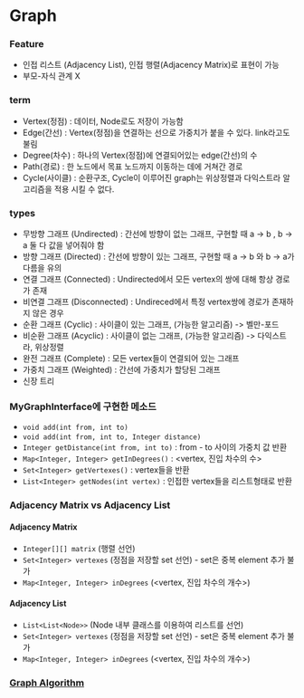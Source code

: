 # Graph
### Feature
- 인접 리스트 (Adjacency List), 인접 행렬(Adjacency Matrix)로 표현이 가능
- 부모-자식 관계 X
### term
- Vertex(정점) : 데이터, Node로도 저장이 가능함
- Edge(간선) : Vertex(정점)을 연결하는 선으로 가중치가 붙을 수 있다. link라고도 불림
- Degree(차수) : 하나의 Vertex(정점)에 연결되어있는 edge(간선)의 수
- Path(경로) : 한 노드에서 목표 노드까지 이동하는 데에 거쳐간 경로
- Cycle(사이클) : 순환구조, Cycle이 이루어진 graph는 위상정렬과 다익스트라 알고리즘을 적용 시킬 수 없다.
### types
- 무방향 그래프 (Undirected) : 간선에 방향이 없는 그래프, 구현할 때 a -> b , b -> a 둘 다 값을 넣어줘야 함
- 방향 그래프 (Directed) : 간선에 방향이 있는 그래프, 구현할 때 a -> b 와 b -> a가 다름을 유의
- 연결 그래프 (Connected) : Undirected에서 모든 vertex의 쌍에 대해 항상 경로가 존재
- 비연결 그래프 (Disconnected) : Undireced에서 특정 vertex쌍에 경로가 존재하지 않은 경우
- 순환 그래프 (Cyclic) : 사이클이 있는 그래프, (가능한 알고리즘) -> 벨만-포드
- 비순환 그래프 (Acyclic) : 사이클이 없는 그래프, (가능한 알고리즘) -> 다익스트라, 위상정렬
- 완전 그래프 (Complete) : 모든 vertex들이 연결되어 있는 그래프
- 가중치 그래프 (Weighted) : 간선에 가중치가 할당된 그래프
- 신장 트리

### MyGraphInterface에 구현한 메소드
- `void add(int from, int to)`
- `void add(int from, int to, Integer distance)`
- `Integer getDistance(int from, int to)` : from - to 사이의 가중치 값 반환
- `Map<Integer, Integer> getInDegrees()` : <vertex, 진입 차수의 수>
- `Set<Integer> getVertexes()` : vertex들을 반환
- `List<Integer> getNodes(int vertex)` : 인접한 vertex들을 리스트형태로 반환

### Adjacency Matrix vs Adjacency List
#### Adjacency Matrix
- `Integer[][] matrix` (행렬 선언)
- `Set<Integer> vertexes` (정점을 저장할 set 선언) - set은 중복 element 추가 불가
- `Map<Integer, Integer> inDegrees` (<vertex, 진입 차수의 개수>)

#### Adjacency List
- `List<List<Node>>` (Node 내부 클래스를 이용하여 리스트를 선언)
- `Set<Integer> vertexes` (정점을 저장할 set 선언) - set은 중복 element 추가 불가
- `Map<Integer, Integer> inDegrees` (<vertex, 진입 차수의 개수>)

### [Graph Algorithm](https://github.com/dali186/CS-Study/tree/main/Algorithm/Graph "graph algorithm")

